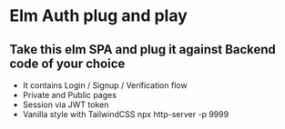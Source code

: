 # Elm Auth plug and play
## Take this elm SPA and plug it against Backend code of your choice
- It contains Login / Signup / Verification flow
- Private and Public pages
- Session via JWT token
- Vanilla style with TailwindCSS
 npx http-server -p 9999